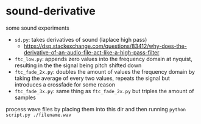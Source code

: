 # sound-derivative
some sound experiments

- `sd.py`: takes derivatives of sound (laplace high pass)
  - https://dsp.stackexchange.com/questions/83412/why-does-the-derivative-of-an-audio-file-act-like-a-high-pass-filter
- `ftc_low.py`: appends zero values into the frequency domain at nyquist, resulting in the the signal being pitch shifted down
- `ftc_fade_2x.py`: doubles the amount of values the frequency domain by taking the average of every two values, repeats the signal but introduces a crossfade for some reason 
- `ftc_fade_3x.py`: same thing as `ftc_fade_2x.py` but triples the amount of samples

process wave files by placing them into this dir and then running `python script.py ./filename.wav`
